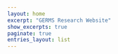 ```yaml
---
layout: home
excerpt: "GERMS Research Website"
show_excerpts: true
paginate: true
entries_layout: list
---
```




